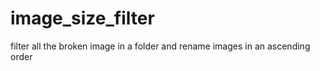 # image_size_filter
filter all the broken image in a folder and rename images in an ascending order
